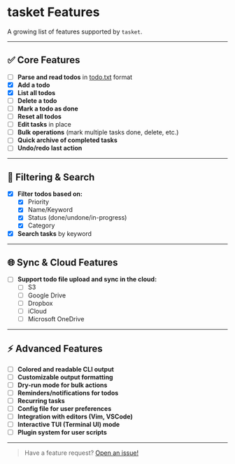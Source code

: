 # tasket Features

A growing list of features supported by `tasket`.

---

## ✅ Core Features

- [ ] **Parse and read todos** in [todo.txt](https://github.com/todotxt/todo.txt) format
- [x] **Add a todo**
- [x] **List all todos**
- [ ] **Delete a todo**
- [ ] **Mark a todo as done**
- [ ] **Reset all todos**
- [ ] **Edit tasks** in place
- [ ] **Bulk operations** (mark multiple tasks done, delete, etc.)
- [ ] **Quick archive of completed tasks**
- [ ] **Undo/redo last action**

---

## 🔎 Filtering & Search

- [x] **Filter todos based on:**
  - [x] Priority
  - [x] Name/Keyword
  - [x] Status (done/undone/in-progress)
  - [x] Category
- [x] **Search tasks** by keyword

---

## 🌐 Sync & Cloud Features

- [ ] **Support todo file upload and sync in the cloud:**
  - [ ] S3
  - [ ] Google Drive
  - [ ] Dropbox
  - [ ] iCloud
  - [ ] Microsoft OneDrive

---

## ⚡ Advanced Features

- [ ] **Colored and readable CLI output**
- [ ] **Customizable output formatting**
- [ ] **Dry-run mode for bulk actions**
- [ ] **Reminders/notifications for todos**
- [ ] **Recurring tasks**
- [ ] **Config file for user preferences**
- [ ] **Integration with editors (Vim, VSCode)**
- [ ] **Interactive TUI (Terminal UI) mode**
- [ ] **Plugin system for user scripts**

---

> Have a feature request? [Open an issue!](https://github.com/yourusername/tasket/issues)
